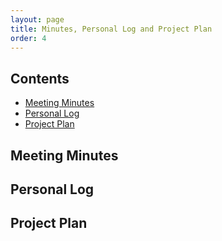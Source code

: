 ```yaml
---
layout: page
title: Minutes, Personal Log and Project Plan
order: 4
---
```


## Contents

- [Meeting Minutes](#meeting-minutes)
- [Personal Log](#personal-log)
- [Project Plan](#project-plan)

## Meeting Minutes 

## Personal Log

## Project Plan
